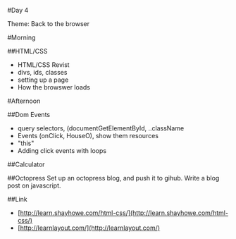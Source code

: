 #Day 4

Theme: Back to the browser


#Morning

##HTML/CSS
* HTML/CSS Revist
*  divs, ids, classes
*  setting up a page
* How the browswer loads

#Afternoon

##Dom Events
*  query selectors, (documentGetElementById, ..className
*  Events (onClick, HouseO), show them resources
*  "this"
*  Adding click events with loops

##Calculator

##Octopress
Set up an octopress blog, and push it to gihub. Write a blog post on javascript.




##Link
* [http://learn.shayhowe.com/html-css/](http://learn.shayhowe.com/html-css/)
* [http://learnlayout.com/](http://learnlayout.com/)
